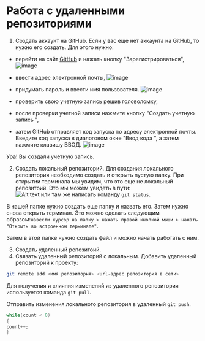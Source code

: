# **Работа с удаленными репозиториями**
1. Создать аккаунт на GitHub.
   Если у вас еще нет аккаунта на GitHub, то нужно его создать. Для этого нужно:
 * перейти на сайт [GitHub](https://github.com) и нажать кнопку "Зарегистрироваться",
   ![image](https://github.com/MilenaIllarionova/Remote1/assets/145788111/8e962514-3572-45d5-a685-eba2df08d4b9)

 * ввести адрес электронной почты,
   ![image](https://github.com/MilenaIllarionova/Remote1/assets/145788111/bd35705a-d07b-4f88-8db9-d699d5276cfc)

 * придумать пароль и ввести имя пользователя.
![image](https://github.com/MilenaIllarionova/Remote1/assets/145788111/fa439ef2-6ca5-4960-ba3b-a853dc06af62)

 * проверить свою учетную запись решив головоломку,
 * после проверки учетной записи нажмите кнопку "Создать учетную запись ",
 * затем GitHub отправляет код запуска по адресу электронной почты. Введите код запуска в диалоговом окне "Ввод кода ", а затем нажмите клавишу ВВОД.
![image](https://github.com/MilenaIllarionova/Remote1/assets/145788111/d66777ba-d804-49de-a51d-a7497c52aef8)

Ура! Вы создали учетную запись.

2. Создать локальный репозиторий.
Для создания локального репозитория необходимо создать и открыть пустую папку. При открытии терминала мы увидим, что это еще не локальный репозитоий. Это мы можем увидеть в пути:  
![Alt text](image.png) или там же написать команду `git status`. 

В нашей папке нужно создать еще папку и назвать его. Затем нужно снова открыть терминал. Это можно сделать следующим образом:`навести курсор на папку > нажать правой кнопкой мыши > нажать "Открыть во встроенном терминале"`. 

Затем в этой папке нужно создать файл и можно начать работать с ним.

3. Создать удаленный репозитоий.
4. Связать удаленный репозиторий с локальным.
Добавить удаленный репозиторий к проекту:
```Bash
git remote add <имя репозитория> <url-адрес репозитория в сети>
```
Для получения и слияния изменений из удаленного репозитория используется команда `git pull`.

Отправить изменения локального репозитория в удаленный `git push`.

```C#
while(count < 0)
{
count++;
}
```

